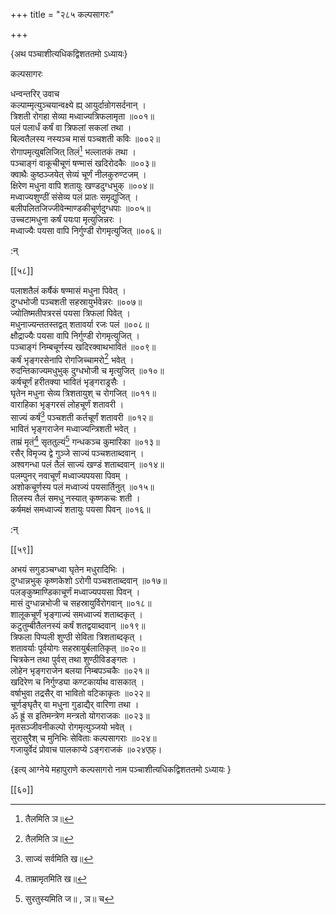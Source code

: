 +++
title = "२८५ कल्पसागरः"

+++

\{अथ पञ्चाशीत्यधिकद्विशततमो ऽध्यायः\}

कल्पसागरः  
    
धन्वन्तरिर् उवाच  
कल्पाम्मृत्युञ्चयान्वक्ष्ये ह्य् आयुर्दान्रोगसर्दनान्   ।  
त्रिशती रोगहा सेव्या मध्वाज्यत्रिफलामृता ॥००१॥  
पलं पलार्धं कर्षं वा त्रिफलां सकलां तथा   ।  
बिल्वतैलस्य नस्यञ्च मासं पञ्चशती कविः ॥००२॥  
रोगापमृत्युबलिजित् तिलं[^१] भल्लातकं तथा ।  
पञ्चाङ्गं वाकूचीचूणं षण्मासं खदिरोदकैः   ॥००३॥  
क्वाथैः कुष्ठञ्जयेत् सेव्यं चूर्णं नीलकुरुण्टजम्   ।  
क्षिरेण मधुना वापि शतायुः खण्डदुग्धभुक्   ॥००४॥  
मध्वाज्यशुण्ठीं संसेव्य पलं प्रातः समृद्युजित्   ।  
बलीपलितजिज्जीवेन्माण्डकीचूर्णदुग्धपाः ॥००५॥  
उच्चटामधुना कर्षं पयःपा मृत्युजिन्नरः   ।  
मध्वाज्यैः पयसा वापि निर्गुण्डी रोगमृत्युजित्   ॥००६॥  
    
:न्  
    
[^१]: तैलमिति ञ॥  

[[५८]]
    
पलाशतैलं कर्षैकं षण्मासं मधुना पिवेत्   ।  
दुग्धभोजी पञ्चशती सहस्रायुर्भवेन्नरः ॥००७॥  
ज्योतिष्मतीपत्ररसं पयसा त्रिफलां पिवेत् ।  
मधुनाज्यन्ततस्तद्वत् शतावर्या रजः पलं ॥००८॥  
क्षौद्राज्यैः पयसा वापि निर्गुण्डी रोगमृत्युजित्   ।  
पञ्चाङ्गं निम्बचूर्णस्य खदिरक्वाथभावितं   ॥००९॥  
कर्षं भृङ्गरसेनापि रोगजिच्चामरो[^१] भवेत् ।  
रुदन्तिकाज्यमधुभुक् दुग्धभोजी च मृत्युजित् ॥०१०॥  
कर्षचूर्णं हरीतक्या भावितं भृङ्गराड्रसैः   ।  
घृतेन मधुना सेव्य त्रिशतायुश् च रोगजित् ॥०११॥  
वाराहिका भृङ्गरसं लोहचूर्णं शतावरी   ।  
साज्यं कर्षं[^२] पञ्चशती कर्तचूर्णं शतावरी   ॥०१२॥  
भावितं भृङ्गराजेन मध्वाज्यन्त्रिशती भवेत्   ।  
ताम्रं मृतं[^३] सृततुल्यं[^४] गन्धकञ्च कुमारिका   ॥०१३॥  
रसैर् विमृज्य द्वे गुञ्जे साज्यं पञ्चशताब्दवान् ।  
अश्वगन्धा पलं तैलं साज्यं खण्डं शताब्दवान्   ॥०१४॥  
पलम्पुनर् नवाचूर्णं मध्वाज्यपयसा पिवम् ।  
अशोकचूर्णस्य पलं मध्वाज्यं पयसार्तिनुत् ॥०१५॥  
तिलस्य तैलं समधु नस्यात् कृष्णकचः शती ।  
कर्षमक्षं समध्वाज्यं शतायुः पयसा पिवन्   ॥०१६॥  
    
:न्  
    
[^१]: रोगनुच्चामरो भवेदिति ञ॥  
    
[^२]: साज्यं सर्वमिति ख॥  
    
[^३]: ताम्रामृतमिति ख॥  
    
[^४]: सुरतुस्यमिति ज॥ , ञ॥ च  

[[५९]]
    
अभयं सगुडञ्चग्ध्वा घृतेन मधुरादिभिः ।  
दुग्धान्नभुक् कृष्णकेशो ऽरोगी पञ्चशताब्दवान्   ॥०१७॥  
पलङ्कुष्माण्डिकाचूर्णं मध्वाज्यपयसा पिवन्   ।  
मासं दुग्धान्नभोजी च सहस्रायुर्विरोगवान् ॥०१८॥  
शालूकचूर्णं भृङ्गाज्यं समध्वाज्यं शताब्दकृत्   ।  
कटुतुम्बीतैलनस्यं कर्षं शतद्वयाब्दवान् ॥०१९॥  
त्रिफला पिप्पली शुण्ठी सेविता त्रिशताब्दकृत् ।  
शतावर्याः पूर्वयोगः सहस्रायुर्बलातिकृत् ॥०२०॥  
चित्रकेन तथा पुर्वस् तथा शुण्ठीविडङ्गतः   ।  
लोहेन भृङ्गराजेन बलया निम्बपञ्चकैः ॥०२१॥  
खदिरेण च निर्गुण्ड्या कण्टकार्याथ वासकात्   ।  
वर्षाभुवा तद्रसैर् वा भावितो वटिकाकृतः ॥०२२॥  
चूर्णङ्घृतैर् वा मधुना गुडाद्यैर् वारिणा तथा   ।  
ॐ ह्रूं स इतिमन्त्रेण मन्त्रतो योगराजकः ॥०२३॥  
मृतसञ्जीवनीकल्पो रोगमृत्युञ्जयो भवेत् ।  
सुरासुरैश् च मुनिभिः सेविताः कल्पसागराः ॥०२४॥  
गजायुर्वेदं प्रोवाच पालकाप्ये ऽङ्गराजकं ॥०२४एफ़्।

\{इत्य् आग्नेये महापुराणे कल्पसागरो नाम पञ्चाशीत्यधिकद्विशततमो ऽध्यायः  }

[[६०]]
    